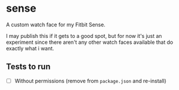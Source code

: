 # sense

A custom watch face for my Fitbit Sense.

I may publish this if it gets to a good spot, but for now it's just an experiment since there aren't any other watch faces available that do exactly what i want.

## Tests to run

- [ ] Without permissions (remove from `package.json` and re-install)
